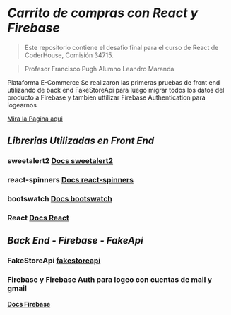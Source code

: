 # <em>Carrito de compras con React y Firebase</em>

>Este repositorio contiene el desafio final  para el curso de React de CoderHouse, Comisión 34715.

>Profesor Francisco Pugh
>Alumno Leandro Maranda

Plataforma E-Commerce 
Se realizaron las primeras pruebas de front end utilizando de back end  FakeStoreApi
para luego migrar todos los datos del producto a Firebase y tambien uttilizar 
Firebase Authentication para logearnos

[Mira la Pagina aqui](https://reacttiendacoder.vercel.app/)

## <em>Librerias Utilizadas en Front End</em>

### sweetalert2 [**Docs sweetalert2**](https://github.com/sweetalert2/sweetalert2)

### react-spinners [**Docs react-spinners**](https://github.com/davidhu2000/react-spinners2)

### bootswatch [**Docs bootswatch**](https://github.com/thomaspark/bootswatch/)

### React [**Docs React**](https://reactjs.org/docs/getting-started.html)


## <em>Back End - Firebase -  FakeApi</em>

### FakeStoreApi [**fakestoreapi**](https://fakestoreapi.com/)

### Firebase y Firebase Auth para logeo con cuentas de mail y gmail
[**Docs Firebase**](https://firebase.google.com/docs/firestore/manage-data/structure-data?hl=es-419)



